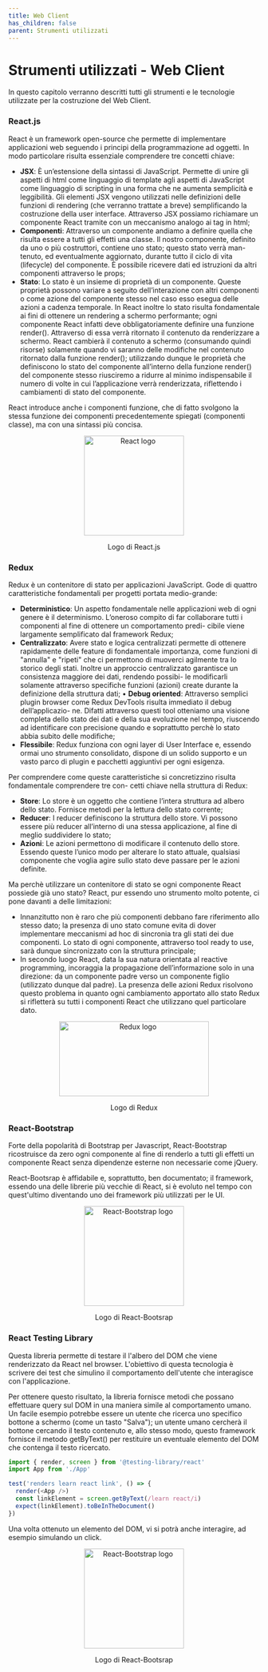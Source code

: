 ```yaml
---
title: Web Client
has_children: false
parent: Strumenti utilizzati
---
```


# Strumenti utilizzati - Web Client

In questo capitolo verranno descritti tutti gli strumenti e le tecnologie utilizzate per la costruzione del Web Client.

### React.js

React è un framework open-source che permette di implementare applicazioni web seguendo i principi
della programmazione ad oggetti. In modo particolare risulta essenziale comprendere tre concetti chiave:
- __JSX__: È un’estensione della sintassi di JavaScript. Permette di unire gli aspetti di html come linguaggio di template agli aspetti di JavaScript come linguaggio di scripting in una forma che ne aumenta semplicità e leggibilità. Gli elementi JSX vengono utilizzati nelle definizioni delle funzioni di rendering (che verranno trattate
a breve) semplificando la costruzione della user interface. Attraverso JSX possiamo richiamare un componente React tramite con un meccanismo analogo ai tag in html;
- __Componenti__: Attraverso un componente andiamo a definire quella che risulta essere a tutti gli effetti una classe. Il nostro componente, definito da uno o più costruttori, contiene uno stato; questo stato verrà man-
tenuto, ed eventualmente aggiornato, durante tutto il ciclo di vita (lifecycle) del componente. È possibile ricevere dati ed istruzioni da altri componenti attraverso le props;
- __Stato__: Lo stato è un insieme di proprietà di un componente. Queste proprietà possono variare a seguito dell’interazione con altri componenti o come azione del componente stesso nel caso esso esegua delle azioni a cadenza temporale.
In React inoltre lo stato risulta fondamentale ai fini di ottenere un rendering a schermo performante;  ogni componente React infatti deve obbligatoriamente definire una funzione render().
Attraverso di essa verrà ritornato il contenuto da renderizzare a schermo.
React cambierà il contenuto a schermo (consumando quindi risorse) solamente quando vi saranno
delle modifiche nel contenuto ritornato dalla funzione render(); utilizzando dunque le proprietà che definiscono lo stato del componente all’interno della funzione render() del componente stesso riusciremo a ridurre al minimo indispensabile il numero di volte in cui l’applicazione verrà renderizzata, riflettendo i cambiamenti di stato del componente.

React introduce anche i componenti funzione, che di fatto svolgono la stessa funzione dei componenti precedentemente spiegati (componenti classe), ma con una sintassi più concisa.

<div align="center">
<img src="https://upload.wikimedia.org/wikipedia/commons/a/a7/React-icon.svg" width="200px" height="200px" alt="React logo">
<p align="center">Logo di React.js</p>
</div>

### Redux

Redux è un contenitore di stato per applicazioni JavaScript.
Gode di quattro caratteristiche fondamentali per progetti portata medio-grande:
- __Deterministico__: Un aspetto fondamentale nelle applicazioni web di ogni genere è il determinismo.
L’oneroso compito di far collaborare tutti i componenti al fine di ottenere un comportamento predi-
cibile viene largamente semplificato dal framework Redux;
- __Centralizzato__: Avere stato e logica centralizzati permette di ottenere rapidamente delle feature di fondamentale
importanza, come funzioni di "annulla" e "ripeti" che ci permettono di muoverci agilmente tra lo
storico degli stati.
Inoltre un approccio centralizzato garantisce un consistenza maggiore dei dati, rendendo possibi-
le modificarli solamente attraverso specifiche funzioni (azioni) create durante la definizione della struttura dati;
• __Debug oriented__: Attraverso semplici plugin browser come Redux DevTools risulta immediato il debug dell’applicazio-
ne. Difatti attraverso questi tool otteniamo una visione completa dello stato dei dati e della sua evoluzione nel tempo, riuscendo ad identificare con precisione quando e soprattutto perchè lo stato abbia subito delle modifiche;
- __Flessibile__: Redux funziona con ogni layer di User Interface e, essendo ormai uno strumento consolidato, dispone di un solido supporto e un vasto parco di plugin e pacchetti aggiuntivi per ogni esigenza. 

Per comprendere come queste caratteristiche si concretizzino risulta fondamentale comprendere tre con-
cetti chiave nella struttura di Redux:
- __Store__: Lo store è un oggetto che contiene l’intera struttura ad albero dello stato.
Fornisce metodi per la lettura dello stato corrente;
- __Reducer__: I reducer definiscono la struttura dello store.
Vi possono essere più reducer all’interno di una stessa applicazione, al fine di meglio suddividere lo stato;
- __Azioni__: Le azioni permettono di modificare il contenuto dello store. Essendo queste l’unico modo per alterare lo stato attuale, qualsiasi componente che voglia agire sullo stato deve passare per le azioni definite.

Ma perchè utilizzare un contenitore di stato se ogni componente React possiede già uno stato? React, pur essendo uno strumento molto potente, ci pone davanti a delle limitazioni:
- Innanzitutto non è raro che più componenti debbano fare riferimento allo stesso dato; la presenza di uno stato comune evita di dover implementare meccanismi ad hoc di sincronia tra gli stati dei due componenti. Lo stato di ogni componente, attraverso tool ready to use, sarà dunque sincronizzato con la struttura
principale;
- In secondo luogo React, data la sua natura orientata al reactive programming, incoraggia la propagazione dell’informazione solo in una direzione: da un componente padre verso un componente figlio (utilizzato dunque dal padre).
La presenza delle azioni Redux risolvono questo problema in quanto ogni cambiamento apportato
allo stato Redux si rifletterà su tutti i componenti React che utilizzano quel particolare dato.

<div align="center">
<img src="https://redux.js.org/img/redux-logo-landscape.png" width="300px" height="150px" alt="Redux logo">
<p align="center">Logo di Redux</p>
</div>

### React-Bootstrap
Forte della popolarità di Bootstrap per Javascript, React-Bootstrap ricostruisce da zero ogni componente al fine di renderlo a tutti gli effetti un componente React senza dipendenze esterne non necessarie come jQuery.

React-Bootsrap è affidabile e, soprattutto, ben documentato; il framework, essendo una delle librerie più vecchie di React, si è evoluto nel tempo con quest'ultimo diventando uno dei framework più utilizzati per le UI.
<div align="center">
<img src="https://crowdcast-prod.imgix.net/-KHhIzuATU2K4OVPd2sP/event-cover-5388?w=800" width="200px" height="200" alt="React-Bootstrap logo">
<p align="center">Logo di React-Bootsrap</p>
</div>

### React Testing Library
Questa libreria permette di testare il l'albero del DOM che viene renderizzato da React nel browser. L'obiettivo di questa tecnologia è scrivere dei test che simulino il comportamento dell'utente che interagisce con l'applicazione.

Per ottenere questo risultato, la libreria fornisce metodi che possano effettuare query sul DOM in una maniera simile al comportamento umano.  
Un facile esempio potrebbe essere un utente che ricerca uno specifico bottone a schermo (come un tasto "Salva"); un utente umano cercherà il bottone cercando il testo contenuto e, allo stesso modo, questo framework fornisce il metodo getByText() per restituire un eventuale elemento del DOM che contenga il testo ricercato.
```js
import { render, screen } from '@testing-library/react'
import App from './App'

test('renders learn react link', () => {
  render(<App />)
  const linkElement = screen.getByText(/learn react/i)
  expect(linkElement).toBeInTheDocument()
})
```
Una volta ottenuto un elemento del DOM, vi si potrà anche interagire, ad esempio simulando un click.

<div align="center">
<img src="https://res.cloudinary.com/practicaldev/image/fetch/s--jU__mVZV--/c_imagga_scale,f_auto,fl_progressive,h_1080,q_auto,w_1080/https://dev-to-uploads.s3.amazonaws.com/uploads/articles/44b0ck96dq965xz2uv1n.png" width="200px" height="200" alt="React-Bootstrap logo">
<p align="center">Logo di React-Bootsrap</p>
</div>
